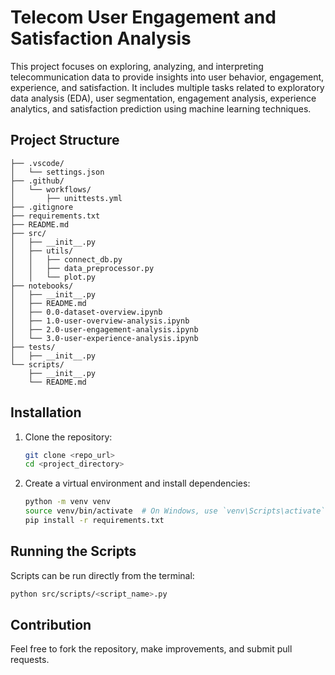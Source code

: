 # Telecom User Engagement and Satisfaction Analysis

This project focuses on exploring, analyzing, and interpreting telecommunication data to provide insights into user behavior, engagement, experience, and satisfaction. It includes multiple tasks related to exploratory data analysis (EDA), user segmentation, engagement analysis, experience analytics, and satisfaction prediction using machine learning techniques.

## Project Structure

```
├── .vscode/
│   └── settings.json
├── .github/
│   └── workflows/
│       ├── unittests.yml
├── .gitignore
├── requirements.txt
├── README.md
├── src/
│   ├── __init__.py
│   ├── utils/
│   │   ├── connect_db.py
│   │   ├── data_preprocessor.py
│   │   └── plot.py
├── notebooks/
│   ├── __init__.py
│   ├── README.md
│   ├── 0.0-dataset-overview.ipynb
│   ├── 1.0-user-overview-analysis.ipynb
│   ├── 2.0-user-engagement-analysis.ipynb
│   └── 3.0-user-experience-analysis.ipynb
├── tests/
│   ├── __init__.py
└── scripts/
    ├── __init__.py
    └── README.md
```

## Installation

1. Clone the repository:
   ```bash
   git clone <repo_url>
   cd <project_directory>
   ```

2. Create a virtual environment and install dependencies:
   ```bash
   python -m venv venv
   source venv/bin/activate  # On Windows, use `venv\Scripts\activate`
   pip install -r requirements.txt
   ```

## Running the Scripts

Scripts can be run directly from the terminal:
```bash
python src/scripts/<script_name>.py
```

## Contribution

Feel free to fork the repository, make improvements, and submit pull requests.
